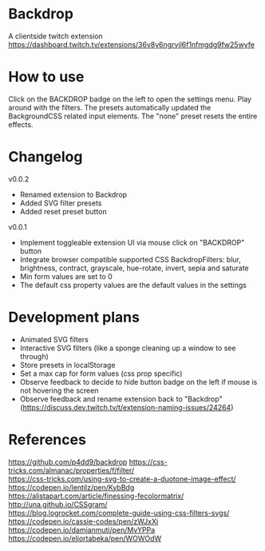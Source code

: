 # Backdrop

A clientside twitch extension  
https://dashboard.twitch.tv/extensions/36v8y6ngrvjl6f1nfmgdg9fw25wyfe

# How to use

Click on the BACKDROP badge on the left to open the settings menu. Play around with the filters. The presets automatically updated the BackgroundCSS related input elements. The "none" preset resets the entire effects.

# Changelog

v0.0.2

-   Renamed extension to Backdrop
-   Added SVG filter presets
-   Added reset preset button

v0.0.1

-   Implement toggleable extension UI via mouse click on "BACKDROP" button
-   Integrate browser compatible supported CSS BackdropFilters: blur, brightness, contract, grayscale, hue-rotate, invert, sepia and saturate
-   Min form values are set to 0
-   The default css property values are the default values in the settings

# Development plans

-   Animated SVG filters
-   Interactive SVG filters (like a sponge cleaning up a window to see through)
-   Store presets in localStorage
-   Set a max cap for form values (css prop specific)
-   Observe feedback to decide to hide button badge on the left if mouse is not hovering the screen
-   Observe feedback and rename extension back to "Backdrop" (https://discuss.dev.twitch.tv/t/extension-naming-issues/24264)

# References

https://github.com/p4dd9/backdrop
https://css-tricks.com/almanac/properties/f/filter/  
https://css-tricks.com/using-svg-to-create-a-duotone-image-effect/  
https://codepen.io/lentilz/pen/KybBdg  
https://alistapart.com/article/finessing-fecolormatrix/  
http://una.github.io/CSSgram/  
https://blog.logrocket.com/complete-guide-using-css-filters-svgs/  
https://codepen.io/cassie-codes/pen/zWJxXj  
https://codepen.io/damianmuti/pen/MvYPPa
https://codepen.io/eliortabeka/pen/WOWOdW

